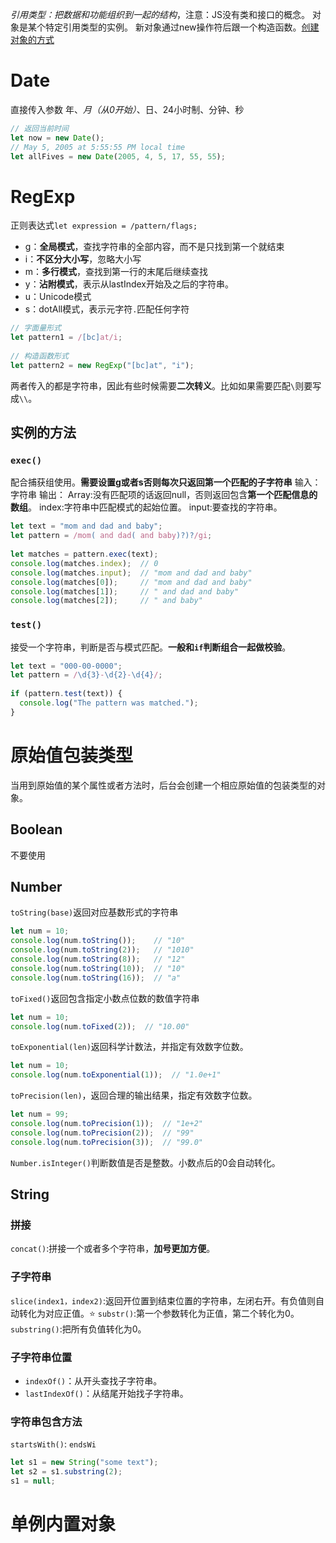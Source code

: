 *引用类型：把数据和功能组织到一起的结构*，注意：JS没有类和接口的概念。
对象是某个特定引用类型的实例。
新对象通过new操作符后跟一个构造函数。[创建对象的方式](obsidian://open?vault=my_ob&file=%E5%89%8D%E7%AB%AF%2Fjavascript%2F%E5%88%9B%E5%BB%BA%E5%AF%B9%E8%B1%A1%E7%9A%84%E6%96%B9%E5%BC%8F)
# Date
直接传入参数 年、*月（从0开始）*、日、24小时制、分钟、秒
```js
// 返回当前时间
let now = new Date();
// May 5, 2005 at 5:55:55 PM local time
let allFives = new Date(2005, 4, 5, 17, 55, 55);
```
# RegExp
正则表达式`let expression = /pattern/flags;`
- g：**全局模式**，查找字符串的全部内容，而不是只找到第一个就结束
- i：**不区分大小写**，忽略大小写
- m：**多行模式**，查找到第一行的末尾后继续查找
- y：**沾附模式**，表示从lastIndex开始及之后的字符串。
- u：Unicode模式
- s：dotAll模式，表示元字符`.`匹配任何字符

```js
// 字面量形式
let pattern1 = /[bc]at/i;
         
// 构造函数形式
let pattern2 = new RegExp("[bc]at", "i");
```
两者传入的都是字符串，因此有些时候需要**二次转义**。比如如果需要匹配`\`则要写成`\\`。
## 实例的方法
### `exec()`
配合捕获组使用。**需要设置g或者s否则每次只返回第一个匹配的子字符串**
输入：字符串
输出：
Array:没有匹配项的话返回null，否则返回包含**第一个匹配信息的数组**。
index:字符串中匹配模式的起始位置。
input:要查找的字符串。
```js
let text = "mom and dad and baby";
let pattern = /mom( and dad( and baby)?)?/gi;
         
let matches = pattern.exec(text);
console.log(matches.index);  // 0
console.log(matches.input);  // "mom and dad and baby"
console.log(matches[0]);     // "mom and dad and baby"
console.log(matches[1]);     // " and dad and baby"
console.log(matches[2]);     // " and baby"
```
### `test()`
接受一个字符串，判断是否与模式匹配。**一般和`if`判断组合一起做校验**。
```js
let text = "000-00-0000";    
let pattern = /\d{3}-\d{2}-\d{4}/;
         
if (pattern.test(text)) {
  console.log("The pattern was matched.");
}
```
# 原始值包装类型
当用到原始值的某个属性或者方法时，后台会创建一个相应原始值的包装类型的对象。
## Boolean
不要使用
## Number
`toString(base)`返回对应基数形式的字符串
```js
let num = 10;
console.log(num.toString());    // "10"
console.log(num.toString(2));   // "1010"
console.log(num.toString(8));   // "12"
console.log(num.toString(10));  // "10"
console.log(num.toString(16));  // "a"
```
`toFixed()`返回包含指定小数点位数的数值字符串
```js
let num = 10;
console.log(num.toFixed(2));  // "10.00"
```
`toExponential(len)`返回科学计数法，并指定有效数字位数。
```js
let num = 10;
console.log(num.toExponential(1));  // "1.0e+1"
```
`toPrecision(len)`，返回合理的输出结果，指定有效数字位数。
```js
let num = 99;
console.log(num.toPrecision(1));  // "1e+2"
console.log(num.toPrecision(2));  // "99"
console.log(num.toPrecision(3));  // "99.0"
```
`Number.isInteger()`判断数值是否是整数。小数点后的0会自动转化。
## String
### 拼接
`concat()`:拼接一个或者多个字符串，**加号更加方便**。
### 子字符串
`slice(index1，index2)`:返回开位置到结束位置的字符串，左闭右开。有负值则自动转化为对应正值。⭐
`substr()`:第一个参数转化为正值，第二个转化为0。
`substring()`:把所有负值转化为0。
### 子字符串位置
- `indexOf()`：从开头查找子字符串。
- `lastIndexOf()`：从结尾开始找子字符串。
### 字符串包含方法
`startsWith()`:
`endsWi`
```js
let s1 = new String("some text");
let s2 = s1.substring(2);
s1 = null;
```

# 单例内置对象